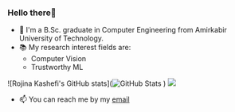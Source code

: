### Hello there👋

- 🏫 I'm a B.Sc. graduate in Computer Engineering from Amirkabir University of Technology.
- 📚 My research interest fields are:
  - Computer Vision
  - Trustworthy ML

![Rojina Kashefi's GitHub stats](![GitHub Stats](https://github-readme-stats.vercel.app/api?username=rojinakashefi&show_icons=true&count_private=true&theme=algolia&hide=followers)
)
![](https://komarev.com/ghpvc/?username=rojinakashefi&color=green)
- 📫 You can reach me by my [email](mailto:kashefirojina8@gmail.com)
